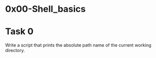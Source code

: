 # 0x00-Shell_basics
# Task 0
Write a script that prints the absolute path name of the current working directory.
